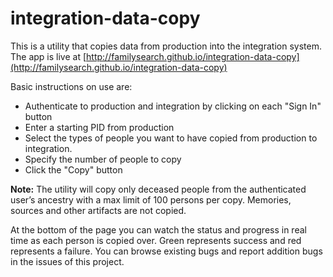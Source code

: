 # integration-data-copy

This is a utility that copies data from production into the integration system. The app is live at [http://familysearch.github.io/integration-data-copy](http://familysearch.github.io/integration-data-copy)

Basic instructions on use are:

* Authenticate to production and integration by clicking on each "Sign In" button
* Enter a starting PID from production
* Select the types of people you want to have copied from production to integration.
* Specify the number of people to copy
* Click the "Copy" button

**Note:** The utility will copy only deceased people from the authenticated user’s ancestry with a max limit of 100 persons per copy. Memories, sources and other artifacts are not copied.

At the bottom of the page you can watch the status and progress in real time as each person is copied over. Green represents success and red represents a failure. You can browse existing bugs and report addition bugs in the issues of this project.
